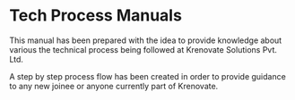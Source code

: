 #   **Tech Process Manuals**

This manual has been prepared with the idea to provide knowledge about various the technical process being followed at Krenovate Solutions Pvt. Ltd.

A step by step process flow has been created in order to provide guidance to any new joinee or anyone currently part of Krenovate.

